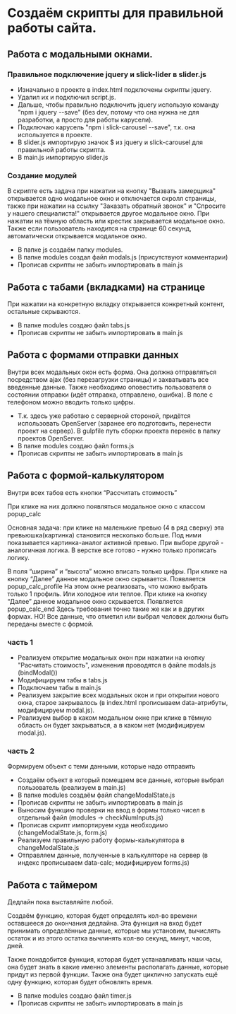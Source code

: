 # Создаём скрипты для правильной работы сайта.

## Работа с модальными окнами.

### Правильное подключение jquery и slick-lider в slider.js
- Изначально в проекте в index.html подключены скрипты jquery. 
    <!-- <script src="https://ajax.googleapis.com/ajax/libs/jquery/1.11.3/jquery.min.js"></script> -->
    <!-- Add slick.js -->
    <!-- <script src="assets/slick/slick.min.js"></script> -->
    <!-- Initialize modal, sliders -->
- Удалил их и подключил script.js.
- Дальше, чтобы правильно подключить jquery использую команду "npm i jquery --save" (без dev, потому что она нужна не для разработки, а просто для работы карусели).
- Подключаю карусель "npm i slick-carousel --save", т.к. она используется в проекте.
- В slider.js импортирую значок $ из jquery и slick-carousel для правильной работы скрипта.
- В main.js импортирую slider.js

### Создание модулей
В скрипте есть задача при нажатии на кнопку "Вызвать замерщика" открывается одно модальное окно и отключается скролл страницы, также при нажатии на ссылку "Заказать обратный звонок" и "Спросите у нашего специалиста!" открывается другое модальное окно. 
При нажатии на тёмную область или крестик закрывается модальное окно.
Также если пользователь находится на странице 60 секунд, автоматически открывается модальное окно.
- В папке js создаём папку modules.
- В папке modules создал файл modals.js (присутствуют комментарии)
- Прописав скрипты не забыть импортировать в main.js

## Работа с табами (вкладками) на странице
При нажатии на конкретную вкладку открывается конкретный контент, остальные скрываются.
- В папке modules создаю файл tabs.js
- Прописав скрипты не забыть импортировать в main.js

## Работа с формами отправки данных
Внутри всех модальных окон есть форма. Она должна отправляться посредством ajax (без перезагрузки страницы) и захватывать все введенные данные. Также необходимо оповестить пользователя о состоянии отправки (идёт отправка, отправлено, ошибка). В поле с телефоном можно вводить только цифры.

- Т.к. здесь уже работаю с серверной стороной, придётся использовать OpenServer (заранее его подготовить, перенести проект на сервер). В gulpfile путь сборки проекта перенёс в папку проектов OpenServer.
- В папке modules создаю файл forms.js
- Прописав скрипты не забыть импортировать в main.js

## Работа с формой-калькулятором
Внутри всех табов есть кнопки “Рассчитать стоимость”

При клике на них должно появляться модальное окно с классом popup_calc

Основная задача: при клике на маленькие превью (4 в ряд сверху) эта превьюшка(картинка) становится несколько больше. Под ними показывается картинка-аналог активной превью. При выборе другой - аналогичная логика. В верстке все готово - нужно только прописать логику.

В поля “ширина” и “высота” можно вписать только цифры.
При клике на кнопку “Далее” данное модальное окно скрывается. Появляется popup_calc_profile 
На этом окне реализовать, что можно выбрать только 1 профиль. Или холодное или теплое.
При клике на кнопку “Далее” данное модальное окно скрывается. Появляется popup_calc_end 
Здесь требования точно такие же как и в других формах. НО! Все данные, что отметил или выбрал человек должны быть переданы вместе с формой.

### часть 1

- Реализуем открытие модальных окон при нажатии на кнопку "Расчитать стоимость", изменения проводятся в файле modals.js (bindModal())
- Модифицируем табы в tabs.js
- Подключаем табы в main.js
- Реализуем закрытие всех модальных окон и при открытии нового окна, старое закрывалось (в index.html прописываем data-атрибуты, модифицируем modal.js).
- Реализуем выбор в каком модальном окне при клике в тёмную область он будет закрываться, а в каком нет (модифицируем modal.js).

### часть 2
Формируем объект с теми данными, которые надо отправить
- Создаём объект в который помещаем все данные, которые выбрал пользователь (реализуем в main.js)
- В папке modules  создаём файл changeModalState.js
- Прописав скрипты не забыть импортировать в main.js
- Выносим функцию проверки на ввод в формы только чисел в отдельный файл (modules -> checkNumInputs.js)
- Прописав скрипт импортируем куда необходимо (changeModalState.js, form.js)
- Реализуем правильную работу формы-калькулятора в changeModalState.js
- Отправляем данные, полученные в калькуляторе на сервер (в индекс прописываем data-calc; модифицируем forms.js)

## Работа с таймером
Дедлайн пока выставляйте любой.

Создаём функцию, которая будет определять кол-во времени оставшееся до окончания дедлайна.
Эта функция на вход будет принимать определённые данные, которые мы установим, вычислять остаток и из этого остатка вычлинять кол-во секунд, минут, часов, дней.

Также понадобится функция, которая будет устанавливать наши часы, она будет знать в какие именно элементы располагать данные, которые придут из первой функции. Также она будет циклично запускать ещё одну функцию, которая будет обновлять время.

- В папке modules создаю файл timer.js
- Прописав скрипты не забыть импортировать в main.js